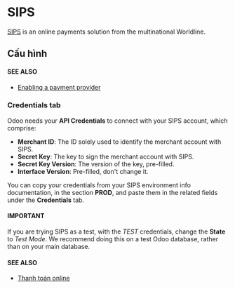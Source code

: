 # SIPS

[SIPS](https://sips.worldline.com/) is an online payments solution from the multinational
Worldline.

## Cấu hình

#### SEE ALSO
- [Enabling a payment provider](../payment_providers.md#payment-providers-add-new)

### Credentials tab

Odoo needs your **API Credentials** to connect with your SIPS account, which comprise:

- **Merchant ID**: The ID solely used to identify the merchant account with SIPS.
- **Secret Key**: The key to sign the merchant account with SIPS.
- **Secret Key Version**: The version of the key, pre-filled.
- **Interface Version**: Pre-filled, don't change it.

You can copy your credentials from your SIPS environment info documentation, in the section
**PROD**, and paste them in the related fields under the **Credentials** tab.

#### IMPORTANT
If you are trying SIPS as a test, with the *TEST* credentials, change the **State** to *Test
Mode*. We recommend doing this on a test Odoo database, rather than on your main database.

#### SEE ALSO
- [Thanh toán online](../payment_providers.md)
